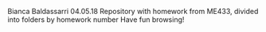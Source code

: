 Bianca Baldassarri
04.05.18
Repository with homework from ME433, divided into folders by homework number
Have fun browsing!
